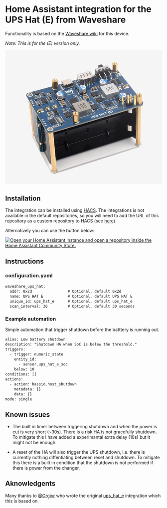 # Home Assistant integration for the UPS Hat (E) from Waveshare

Functionality is based on the [Waveshare wiki](https://www.waveshare.com/wiki/UPS_HAT_(E))
for this device.

_Note: This is for the (E) version only._

![UPS HAT (E) for Raspberry](https://github.com/CLusth/ups_hat_e/blob/master/images/UPS-HAT-E-details-1.jpg?raw=true)

## Installation

The integration can be installed using [HACS](https://hacs.xyz/). The integrations is not
available in the default repositories, so you will need to add the URL of this repository
as a custom repository to HACS (see [here](https://hacs.xyz/docs/faq/custom_repositories)).

Alternatively you can use the button below:

[![Open your Home Assistant instance and open a repository inside the Home Assistant Community Store.](https://my.home-assistant.io/badges/hacs_repository.svg)](https://my.home-assistant.io/redirect/hacs_repository/?owner=CLusth&repository=ups_hat_e&category=Integration)

## Instructions

### configuration.yaml

   ```
   waveshare_ups_hat:
     addr: 0x2d                # Optional, default 0x2d
     name: UPS HAT E           # Optional, default UPS HAT E
     unique_id: ups_hat_e      # Optional, default ups_hat_e
     scan_interval: 30         # Optional, default 30 seconds
   ```

### Example automation

Simple automation that trigger shutdown before the batttery is running out.

   ```
   alias: Low battery shutdown
   description: "Shutdown HA when SoC is belew the threshold."
   triggers:
     - trigger: numeric_state
       entity_id:
         - sensor.ups_hat_e_soc
       below: 10
   conditions: []
   actions:
     - action: hassio.host_shutdown
       metadata: {}
       data: {}
   mode: single
   ```

## Known issues

* The built in timer between triggering shutdown and when the power is cut is very short (~30s).
  There is a risk HA is not gracefully shutdown. To mitigate this I have added a experimantal
  extra delay (10s) but it might not be enough.

* A reset of the HA will also trigger the UPS shutdown, i.e. there is currently nothing
  diffentiating between reset and shutdown. To mitigate this there is a built in condition
  that the shutdown is not performed if there is power from the changer.

## Aknowledgents

Many thanks to [@Orgjvr](https://github.com/Orgjvr) who wrote the original
[ups_hat_e](https://github.com/Orgjvr/ups_hat_e) integration which this is based on.
